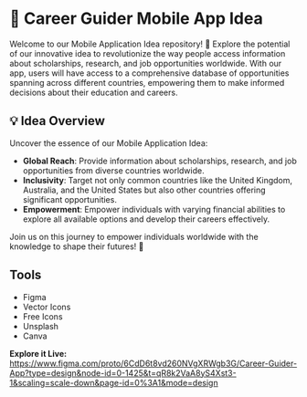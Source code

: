 # 📱 Career Guider Mobile App Idea

Welcome to our Mobile Application Idea repository! 🌟 Explore the potential of our innovative idea to revolutionize the way people access information about scholarships, research, and job opportunities worldwide. With our app, users will have access to a comprehensive database of opportunities spanning across different countries, empowering them to make informed decisions about their education and careers.

## 💡 Idea Overview

Uncover the essence of our Mobile Application Idea:
- **Global Reach**: Provide information about scholarships, research, and job opportunities from diverse countries worldwide.
- **Inclusivity**: Target not only common countries like the United Kingdom, Australia, and the United States but also other countries offering significant opportunities.
- **Empowerment**: Empower individuals with varying financial abilities to explore all available options and develop their careers effectively.

Join us on this journey to empower individuals worldwide with the knowledge to shape their futures! 🚀

## Tools

- Figma
- Vector Icons
- Free Icons
- Unsplash
- Canva

**Explore it Live:** https://www.figma.com/proto/6CdD6t8vd260NVgXRWgb3G/Career-Guider-App?type=design&node-id=0-1425&t=qR8k2VaA8yS4Xst3-1&scaling=scale-down&page-id=0%3A1&mode=design
